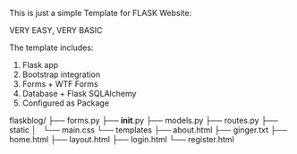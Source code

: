 This is just a simple Template for FLASK Website:

VERY EASY, VERY BASIC

The template includes: 

1. Flask app
2. Bootstrap integration
3. Forms + WTF Forms
4. Database + Flask SQLAlchemy
5. Configured as Package 


flaskblog/
├── forms.py
├── __init__.py
├── models.py
├── routes.py
├── static
│   └── main.css
└── templates
    ├── about.html
    ├── ginger.txt
    ├── home.html
    ├── layout.html
    ├── login.html
    └── register.html

